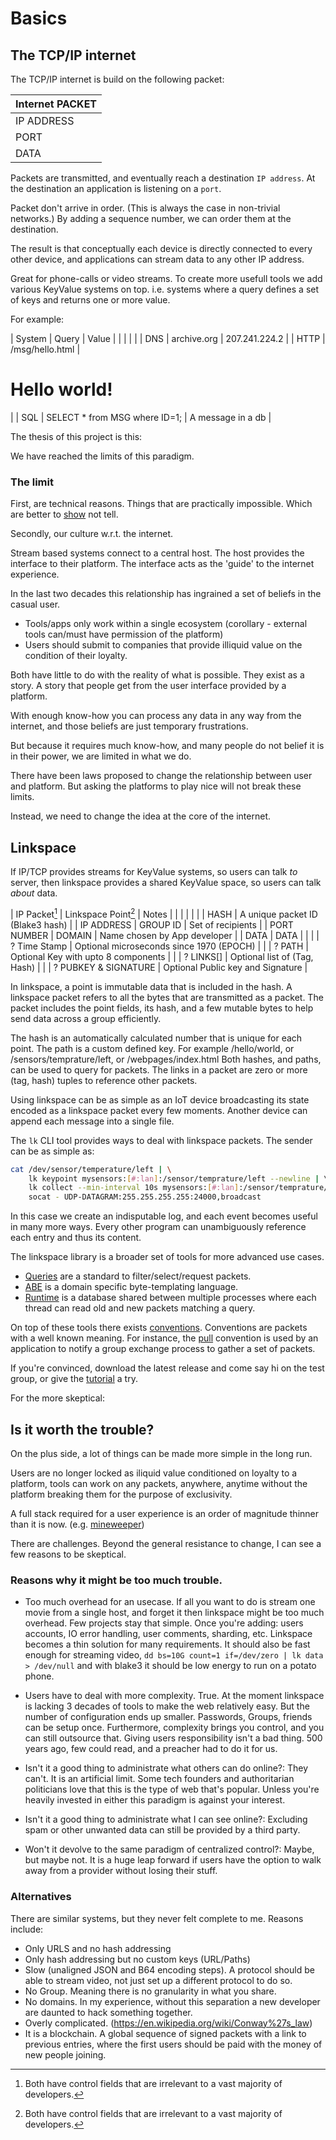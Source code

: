# Basics

## The TCP/IP internet

The TCP/IP internet is build on the following packet:

| Internet PACKET |
|-----------------|
| IP ADDRESS      |
| PORT            |
| DATA            |

Packets are transmitted, and eventually reach a destination `IP address`.
At the destination an application is listening on a `port`.

Packet don't arrive in order. (This is always the case in non-trivial networks.)
By adding a sequence number, we can order them at the destination. 

The result is that conceptually each device is directly connected to every other device, 
and applications can stream data to any other IP address.

Great for phone-calls or video streams. 
To create more usefull tools we add various KeyValue systems on top. 
i.e. systems where a query defines a set of keys and returns one or more value. 

For example:

| System | Query                                | Value                                    |
|        |                                      |                                          |
| DNS    | archive.org                          | 207.241.224.2                            |
| HTTP   | /msg/hello.html                      | <h1>Hello world!</h1>                    |
| SQL    | SELECT * from MSG where ID=1;        | A message in a db                        |

The thesis of this project is this:

We have reached the limits of this paradigm.

### The limit

First, are technical reasons. 
Things that are practically impossible. 
Which are better to [show](https://antonsol919.github.io/linkspace/docs/tutorial/) not tell.

Secondly, our culture w.r.t. the internet. 

Stream based systems connect to a central host.
The host provides the interface to their platform.
The interface acts as the 'guide' to the internet experience.

In the last two decades this relationship has ingrained a set of beliefs in the casual user.

- Tools/apps only work within a single ecosystem (corollary - external tools can/must have permission of the platform)
- Users should submit to companies that provide illiquid value on the condition of their loyalty.

Both have little to do with the reality of what is possible.
They exist as a story. A story that people get from the user interface provided by a platform.

With enough know-how you can process any data in any way from the internet, and those beliefs are just temporary frustrations. 

But because it requires much know-how, and many people do not belief it is in their power, we are limited in what we do.

There have been laws proposed to change the relationship between user and platform.
But asking the platforms to play nice will not break these limits. 

Instead, we need to change the idea at the core of the internet. 

## Linkspace

If IP/TCP provides streams for KeyValue systems, so users can talk _to_ server,
then linkspace provides a shared KeyValue space, so users can talk _about_ data. 

| IP Packet[^4] | Linkspace Point[^4]  | Notes                                    |
|               |                      |                                          |
|               | HASH                 | A unique packet ID (Blake3 hash)         |
| IP ADDRESS    | GROUP ID             | Set of recipients                        |
| PORT NUMBER   | DOMAIN               | Name chosen by App developer             |
| DATA          | DATA                 |                                          |
|               | ? Time Stamp         | Optional microseconds since 1970 (EPOCH) |
|               | ? PATH               | Optional Key with upto 8 components      |
|               | ? LINKS[]            | Optional list of (Tag, Hash)             |
|               | ? PUBKEY & SIGNATURE | Optional Public key and Signature        |

[^4]: Both have control fields that are irrelevant to a vast majority of developers.

In linkspace, a point is immutable data that is included in the hash.
A linkspace packet refers to all the bytes that are transmitted as a packet.
The packet includes the point fields, its hash, and a few mutable bytes to help send data across a group efficiently.

The hash is an automatically calculated number that is unique for each point.
The path is a custom defined key. For example /hello/world, or /sensors/temprature/left, or /webpages/index.html
Both hashes, and paths, can be used to query for packets.
The links in a packet are zero or more (tag, hash) tuples to reference other packets.

Using linkspace can be as simple as an IoT device broadcasting its state encoded as a linkspace packet every few moments.
Another device can append each message into a single file.

The `lk` CLI tool provides ways to deal with linkspace packets.
The sender can be as simple as: 
```bash 
cat /dev/sensor/temperature/left | \
    lk keypoint mysensors:[#:lan]:/sensor/temprature/left --newline | \ 
    lk collect --min-interval 10s mysensors:[#:lan]:/sensor/temprature/left/collection --chain-tag prev | \ 
    socat - UDP-DATAGRAM:255.255.255.255:24000,broadcast 
```

In this case we create an indisputable log, and each event becomes useful in many more ways. 
Every other program can unambiguously reference each entry and thus its content.

The linkspace library is a broader set of tools for more advanced use cases.

- [Queries](https://antonsol919.github.io/linkspace/docs/guide/index.html#Query) are a standard to filter/select/request packets.
- [ABE](https://antonsol919.github.io/linkspace/docs/guide/index.html#ABE) is a domain specific byte-templating language. 
- [Runtime](https://antonsol919.github.io/linkspace/docs/guide/index.html#Runtime) is a database shared between multiple processes where each thread 
can read old and new packets matching a query. 

On top of these tools there exists [conventions](https://antonsol919.github.io/linkspace/docs/guide/index.html#Conventions).
Conventions are packets with a well known meaning.
For instance, the [pull](https://antonsol919.github.io/linkspace/docs/guide/index.html#lk_pull) convention is used by
an application to notify a group exchange process to gather a set of packets.

If you're convinced, download the latest release and come say hi on the test group, or give the 
[tutorial](https://antonsol919.github.io/linkspace/docs/tutorial/) a try.

For the more skeptical: 

## Is it worth the trouble? 

On the plus side, a lot of things can be made more simple in the long run.

Users are no longer locked as iliquid value conditioned on loyalty to a platform,
tools can work on any packets, anywhere, anytime without the platform breaking them for the purpose of exclusivity.

A full stack required for a user experience is an order of magnitude thinner than it is now. (e.g. [mineweeper](https://antonsol919.github.io/linkspace/docs/tutorial/mineweeper/01.html))

There are challenges. 
Beyond the general resistance to change, I can see a few reasons to be skeptical.

### Reasons why it might be too much trouble.

- Too much overhead for an usecase.
  If all you want to do is stream one movie from a single host, and forget it then linkspace might be too much overhead.
  Few projects stay that simple. 
  Once you're adding: users accounts, IO error handling, user comments, sharding, etc.
  Linkspace becomes a thin solution for many requirements.
  It should also be fast enough for streaming video, `dd bs=10G count=1 if=/dev/zero | lk data > /dev/null` 
  and with blake3 it should be low energy to run on a potato phone. 

- Users have to deal with more complexity.
  True. 
  At the moment linkspace is lacking 3 decades of tools to make the web relatively easy. 
  But the number of configuration ends up smaller. Passwords, Groups, friends can be setup once. 
  Furthermore, complexity brings you control, and you can still outsource that.
  Giving users responsibility isn't a bad thing. 
  500 years ago, few could read, and a preacher had to do it for us.

- Isn't it a good thing to administrate what others can do online?:
  They can't. It is an artificial limit. 
  Some tech founders and authoritarian politicians love that this is the type of web that's popular.
  Unless you're heavily invested in either this paradigm is against your interest.
  
- Isn't it a good thing to administrate what I can see online?:
  Excluding spam or other unwanted data can still be provided by a third party.

- Won't it devolve to the same paradigm of centralized control?:
  Maybe, but maybe not. It is a huge leap forward if users have the option to walk away from a provider without losing their stuff. 

### Alternatives
There are similar systems, but they never felt complete to me. Reasons include: 

- Only URLS and no hash addressing
- Only hash addressing but no custom keys (URL/Paths)
- Slow (unaligned JSON and B64 encoding steps). A protocol should be able to stream video, not just set up a different protocol to do so.
- No Group. Meaning there is no granularity in what you share.
- No domains. In my experience, without this separation a new developer are daunted to hack something together.
- Overly complicated. (https://en.wikipedia.org/wiki/Conway%27s_law)
- It is a blockchain. A global sequence of signed packets with a link to previous entries, where the first users should be paid with the money of new people joining.
